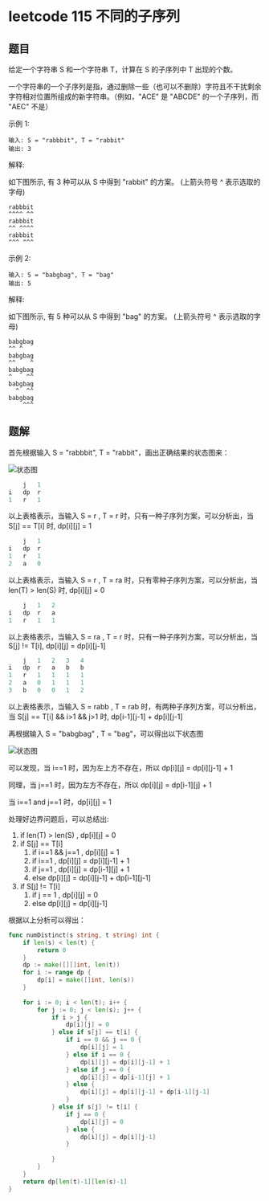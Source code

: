 # leetcode 115 不同的子序列

## 题目

给定一个字符串 S 和一个字符串 T，计算在 S 的子序列中 T 出现的个数。

一个字符串的一个子序列是指，通过删除一些（也可以不删除）字符且不干扰剩余字符相对位置所组成的新字符串。（例如，"ACE" 是 "ABCDE" 的一个子序列，而 "AEC" 不是）

示例 1:

```text
输入: S = "rabbbit", T = "rabbit"
输出: 3
```

解释:

如下图所示, 有 3 种可以从 S 中得到 "rabbit" 的方案。
(上箭头符号 ^ 表示选取的字母)

```text
rabbbit
^^^^ ^^
rabbbit
^^ ^^^^
rabbbit
^^^ ^^^
```

示例 2:

```text
输入: S = "babgbag", T = "bag"
输出: 5
```

解释:

如下图所示, 有 5 种可以从 S 中得到 "bag" 的方案。
(上箭头符号 ^ 表示选取的字母)

```text
babgbag
^^ ^
babgbag
^^    ^
babgbag
^    ^^
babgbag
  ^  ^^
babgbag
    ^^^
```

## 题解

首先根据输入 S = "rabbbit", T = "rabbit"，画出正确结果的状态图来：

![状态图](https://cnymw.github.io/GolangStudy/docs/img/算法-动态规划-leetcode115状态图.png)

```go
	j	1
i	dp	r
1	r	1
```

以上表格表示，当输入 S = r , T = r 时，只有一种子序列方案，可以分析出，当 S[j] == T[i] 时, dp[i][j] = 1

```go
	j	1
i	dp	r
1	r	1
2	a	0
```

以上表格表示，当输入 S = r , T = ra 时，只有零种子序列方案，可以分析出，当 len(T) > len(S) 时, dp[i][j] = 0

```go
	j	1	2
i	dp	r	a
1	r	1	1
```

以上表格表示，当输入 S = ra , T = r 时，只有一种子序列方案，可以分析出，当 S[j] != T[i], dp[i][j] = dp[i][j-1]

```go
	j	1	2	3	4
i	dp	r	a	b	b
1	r	1	1	1	1
2	a	0	1	1	1
3	b	0	0	1	2
```

以上表格表示，当输入 S = rabb , T = rab 时，有两种子序列方案，可以分析出，当 S[j] == T[i] && i>1 && j>1 时, dp[i-1][j-1] + dp[i][j-1]

再根据输入 S = "babgbag" , T = "bag"，可以得出以下状态图

![状态图](https://cnymw.github.io/GolangStudy/docs/img/算法-动态规划-leetcode115状态图2.png)

可以发现，当 i==1 时，因为左上方不存在，所以 dp[i][j] = dp[i][j-1] + 1

同理，当 j==1 时，因为左方不存在，所以 dp[i][j] = dp[i-1][j] + 1

当 i==1 and j==1 时，dp[i][j] = 1

处理好边界问题后，可以总结出:

1. if len(T) > len(S) , dp[i][j] = 0
2. if S[j] == T[i]
    1. if i==1 && j==1 , dp[i][j] = 1
    2. if i==1 , dp[i][j] = dp[i][j-1] + 1
    3. if j==1 , dp[i][j] = dp[i-1][j] + 1
    4. else dp[i][j] = dp[i][j-1] + dp[i-1][j-1]
3. if S[j] != T[i]
    1. if j == 1 , dp[i][j] = 0
    2. else dp[i][j] = dp[i][j-1]

根据以上分析可以得出：

```go
func numDistinct(s string, t string) int {
    if len(s) < len(t) {
        return 0
    }
    dp := make([][]int, len(t))
    for i := range dp {
        dp[i] = make([]int, len(s))
    }
    
    for i := 0; i < len(t); i++ {
        for j := 0; j < len(s); j++ {
            if i > j {
                dp[i][j] = 0
            } else if s[j] == t[i] {
                if i == 0 && j == 0 {
                    dp[i][j] = 1
                } else if i == 0 {
                    dp[i][j] = dp[i][j-1] + 1
                } else if j == 0 {
                    dp[i][j] = dp[i-1][j] + 1
                } else {
                    dp[i][j] = dp[i][j-1] + dp[i-1][j-1]
                }
            } else if s[j] != t[i] {
                if j == 0 {
                    dp[i][j] = 0
                } else {
                    dp[i][j] = dp[i][j-1]
                }
    
            }
        }
    }
    return dp[len(t)-1][len(s)-1]
}
```